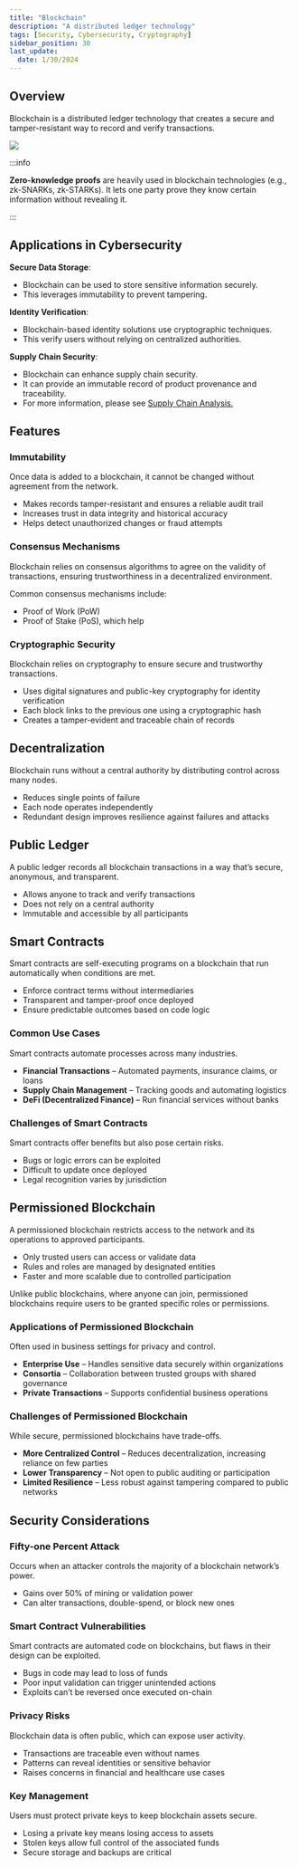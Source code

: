```yaml
---
title: "Blockchain"
description: "A distributed ledger technology"
tags: [Security, Cybersecurity, Cryptography]
sidebar_position: 30
last_update:
  date: 1/30/2024
---
```



## Overview 

Blockchain is a distributed ledger technology that creates a secure and tamper-resistant way to record and verify transactions. 


<div class="img-center">

![](/img/docs/sec+-blockchain-diagram.png)


</div>

:::info 

**Zero-knowledge proofs** are heavily used in blockchain technologies (e.g., zk-SNARKs, zk-STARKs). It lets one party prove they know certain information without revealing it. 

:::

## Applications in Cybersecurity

**Secure Data Storage**: 

- Blockchain can be used to store sensitive information securely.
- This leverages immutability to prevent tampering.

**Identity Verification**: 

- Blockchain-based identity solutions use cryptographic techniques.
- This verify users without relying on centralized authorities.

**Supply Chain Security**: 

- Blockchain can enhance supply chain security.
- It can provide an immutable record of product provenance and traceability.
- For more information, please see [Supply Chain Analysis.](/docs/007-Cybersecurity/001-Risk-and-Governance/062-Third-Party-Vendor-Risks.md#supply-chain-attacks)

## Features

### Immutability 

Once data is added to a blockchain, it cannot be changed without agreement from the network.

- Makes records tamper-resistant and ensures a reliable audit trail
- Increases trust in data integrity and historical accuracy
- Helps detect unauthorized changes or fraud attempts


### Consensus Mechanisms

Blockchain relies on consensus algorithms to agree on the validity of transactions, ensuring trustworthiness in a decentralized environment.

Common consensus mechanisms include:

- Proof of Work (PoW)
- Proof of Stake (PoS), which help 


### Cryptographic Security

Blockchain relies on cryptography to ensure secure and trustworthy transactions.

- Uses digital signatures and public-key cryptography for identity verification
- Each block links to the previous one using a cryptographic hash
- Creates a tamper-evident and traceable chain of records



## Decentralization

Blockchain runs without a central authority by distributing control across many nodes.

- Reduces single points of failure
- Each node operates independently
- Redundant design improves resilience against failures and attacks


## Public Ledger

A public ledger records all blockchain transactions in a way that’s secure, anonymous, and transparent.

- Allows anyone to track and verify transactions
- Does not rely on a central authority
- Immutable and accessible by all participants



## Smart Contracts

Smart contracts are self-executing programs on a blockchain that run automatically when conditions are met.

- Enforce contract terms without intermediaries
- Transparent and tamper-proof once deployed
- Ensure predictable outcomes based on code logic

### Common Use Cases

Smart contracts automate processes across many industries.

- **Financial Transactions** – Automated payments, insurance claims, or loans
- **Supply Chain Management** – Tracking goods and automating logistics
- **DeFi (Decentralized Finance)** – Run financial services without banks

### Challenges of Smart Contracts

Smart contracts offer benefits but also pose certain risks.

- Bugs or logic errors can be exploited
- Difficult to update once deployed
- Legal recognition varies by jurisdiction


## Permissioned Blockchain

A permissioned blockchain restricts access to the network and its operations to approved participants.

- Only trusted users can access or validate data
- Rules and roles are managed by designated entities
- Faster and more scalable due to controlled participation

Unlike public blockchains, where anyone can join, permissioned blockchains require users to be granted specific roles or permissions.

### Applications of Permissioned Blockchain

Often used in business settings for privacy and control.

- **Enterprise Use** – Handles sensitive data securely within organizations
- **Consortia** – Collaboration between trusted groups with shared governance
- **Private Transactions** – Supports confidential business operations

### Challenges of Permissioned Blockchain

While secure, permissioned blockchains have trade-offs.

- **More Centralized Control** – Reduces decentralization, increasing reliance on few parties
- **Lower Transparency** – Not open to public auditing or participation
- **Limited Resilience** – Less robust against tampering compared to public networks

## Security Considerations

### Fifty-one Percent Attack

Occurs when an attacker controls the majority of a blockchain network’s power.

- Gains over 50% of mining or validation power
- Can alter transactions, double-spend, or block new ones


### Smart Contract Vulnerabilities

Smart contracts are automated code on blockchains, but flaws in their design can be exploited.

- Bugs in code may lead to loss of funds
- Poor input validation can trigger unintended actions
- Exploits can’t be reversed once executed on-chain


### Privacy Risks

Blockchain data is often public, which can expose user activity.

- Transactions are traceable even without names
- Patterns can reveal identities or sensitive behavior
- Raises concerns in financial and healthcare use cases

### Key Management

Users must protect private keys to keep blockchain assets secure.

- Losing a private key means losing access to assets
- Stolen keys allow full control of the associated funds
- Secure storage and backups are critical

